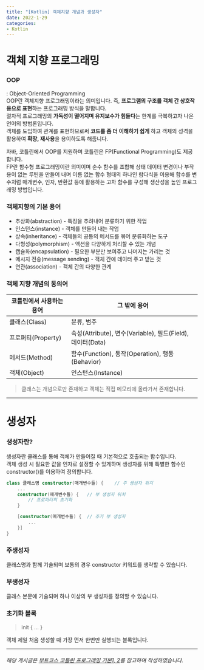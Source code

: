 ```yaml
---
title: "[Kotlin] 객체지향 개념과 생성자"
date: 2022-1-29
categories:
- Kotlin
---
```


# 객체 지향 프로그래밍  
### OOP  
: Object-Oriented Programming  
OOP란 객체지향 프로그래밍이라는 의미입니다. 즉, **프로그램의 구조를 객체 간 상호작용으로 표현**하는 프로그래밍 방식을 말합니다.  
절차적 프로그래밍의 **가독성이 떨어지며 유지보수가 힘들다**는 한계를 극복하고자 나온 언어의 방법론입니다.  
객체를 도입하여 관계를 표현하므로써 **코드를 좀 더 이해하기 쉽게** 하고 객체의 성격을 활용하여 **확장, 재사용**을 용이하도록 해줍니다.  

자바, 코틀린에서 OOP를 지원하며 코틀린은 FP(Functional Programming)도 제공합니다.  
FP란 함수형 프로그래밍이란 의미이며 순수 함수를 조합해 상태 데이터 변경이나 부작용이 없는 루틴을 만들어 내며 이름 없는 함수 형태의 하나인 람다식을 이용해 함수를 변수처럼 매개변수, 인자, 반환값 등에 활용하는 고차 함수를 구성해 생산성을 높인 프로그래밍 방법입니다.  

### 객체지향의 기본 용어  
- 추상화(abstraction) - 특징을 추려내어 분류하기 위한 작업
- 인스턴스(instance) - 객체를 만들어 내는 작업  
- 상속(inheritance) - 객체들의 공통의 메서드를 묶어 분류화하는 도구  
- 다형성(polymorphism) - 액션을 다양하게 처리할 수 있는 개념  
- 캡슐화(encapsulation) - 필요한 부분만 보여주고 나머지는 가리는 것  
- 메시지 전송(message sending) - 객체 간에 데이터 주고 받는 것  
- 연관(association) - 객체 간의 다양한 관계

### 객체 지향 개념의 동의어  

|코틀린에서 사용하는 용어|그 밖에 용어|
|---|---|
|클래스(Class)|분류, 범주|
|프로퍼티(Property)|속성(Attribute), 변수(Variable), 필드(Field), 데이터(Data)|
|메서드(Method)|함수(Function), 동작(Operation), 행동(Behavior)|
|객체(Object)|인스턴스(Instance)|

> 클래스는 개념으로만 존재하고 객체는 직접 메모리에 올라가서 존재합니다.  

---
# 생성자  
### 생성자란?  
생성자란 클래스를 통해 객체가 만들어질 때 기본적으로 호출되는 함수입니다.  
객체 생성 시 필요한 값을 인자로 설정할 수 있게하며 생성자를 위해 특별한 함수인 constructor()를 이용하여 정의합니다.  

~~~kotlin
class 클래스명 constructor(매개변수들) {    // 주 생성자 위치
    ...
    constructor(매개변수들) {   // 부 생성자 위치
        // 프로퍼티의 초기화
    }

    [constructor(매개변수들) {  // 추가 부 생성자
        ...
    }]
}
~~~

### 주생성자  
클래스명과 함께 기술되며 보통의 경우 constructor 키워드를 생략할 수 있습니다.

### 부생성자  
클래스 본문에 기술되며 하나 이상의 부 생성자를 정의할 수 있습니다.  

### 초기화 블록  
> init { ... }  

객체 제일 처음 생성할 때 가장 먼저 한번만 실행되는 블록입니다.

---
###### 해당 게시글은 [부트코스 코틀린 프로그래밍 기본1, 2](https://www.boostcourse.org/mo234/joinLectures/44859)를 참고하여 작성하였습니다.

